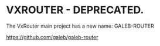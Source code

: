 # VXROUTER - DEPRECATED.

The VxRouter main project has a new name: GALEB-ROUTER

https://github.com/galeb/galeb-router
